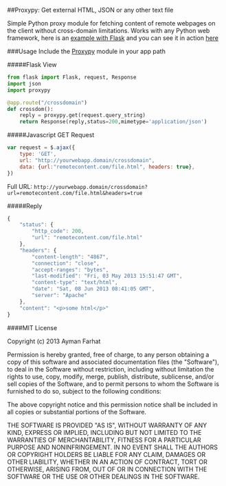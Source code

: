 ##Proxypy: Get external HTML, JSON or any other text file

Simple Python proxy module for fetching content of remote webpages on the client without cross-domain limitations. Works with any Python web framework, here is an [example with Flask](https://github.com/aymanfarhat/proxypy/tree/master/example) and you can see it in action [here](http://proxypy.herokuapp.com)

###Usage
Include the [Proxypy](https://github.com/aymanfarhat/proxypy/blob/master/proxypy.py) module in your app path

#####Flask View 
```python
from flask import Flask, request, Response
import json
import proxypy

@app.route("/crossdomain")
def crossdom():
    reply = proxypy.get(request.query_string)
    return Response(reply,status=200,mimetype='application/json')
```
#####Javascript GET Request 
```javascript
var request = $.ajax({
    type: 'GET',
    url: "http://yourwebapp.domain/crossdomain",
    data: {url:"remotecontent.com/file.html", headers: true},
})
```
Full URL: `http://yourwebapp.domain/crossdomain?url=remotecontent.com/file.html&headers=true`

#####Reply
```javascript
{
    "status": {
        "http_code": 200,
        "url": "remotecontent.com/file.html"
    },
    "headers": {
        "content-length": "4867",
        "connection": "close",
        "accept-ranges": "bytes",
        "last-modified": "Fri, 03 May 2013 15:51:47 GMT",
        "content-type": "text/html",
        "date": "Sat, 08 Jun 2013 08:41:05 GMT",
        "server": "Apache"
    },
    "content": "<p>some html</p>"
} 
```

####MIT License

Copyright (c) 2013 Ayman Farhat 

Permission is hereby granted, free of charge, to any person obtaining a copy
of this software and associated documentation files (the "Software"), to deal
in the Software without restriction, including without limitation the rights
to use, copy, modify, merge, publish, distribute, sublicense, and/or sell
copies of the Software, and to permit persons to whom the Software is
furnished to do so, subject to the following conditions:

The above copyright notice and this permission notice shall be included in
all copies or substantial portions of the Software.

THE SOFTWARE IS PROVIDED "AS IS", WITHOUT WARRANTY OF ANY KIND, EXPRESS OR
IMPLIED, INCLUDING BUT NOT LIMITED TO THE WARRANTIES OF MERCHANTABILITY,
FITNESS FOR A PARTICULAR PURPOSE AND NONINFRINGEMENT. IN NO EVENT SHALL THE
AUTHORS OR COPYRIGHT HOLDERS BE LIABLE FOR ANY CLAIM, DAMAGES OR OTHER
LIABILITY, WHETHER IN AN ACTION OF CONTRACT, TORT OR OTHERWISE, ARISING FROM,
OUT OF OR IN CONNECTION WITH THE SOFTWARE OR THE USE OR OTHER DEALINGS IN
THE SOFTWARE.
